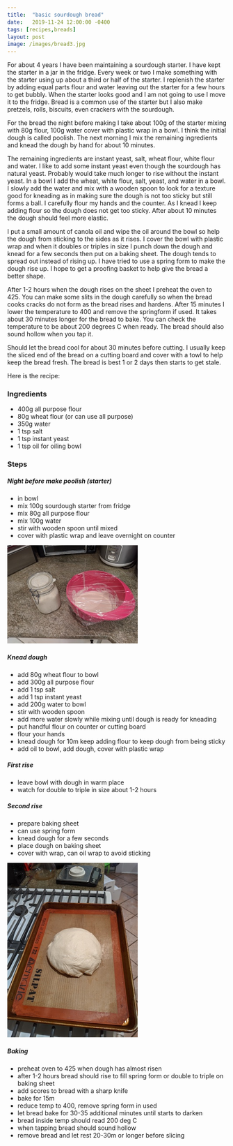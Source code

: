 ```yaml
---
title:  "basic sourdough bread"
date:   2019-11-24 12:00:00 -0400
tags: [recipes,breads]
layout: post
image: /images/bread3.jpg
---
```

For about 4 years I have been maintaining a sourdough starter.  I have kept the starter in a jar in the fridge.  Every week or two I make something with the starter using up about a third or half of the starter.  I replenish the starter by adding equal parts flour and water  leaving out the starter for a few hours to get bubbly.  When the starter looks good and I am not going to use I move it to the fridge.  Bread is a common use of the starter but I also make pretzels, rolls, biscuits, even crackers with the sourdough.  

For the bread the night before making I take about 100g of the starter mixing with 80g flour, 100g water cover with plastic wrap in a bowl. I think the initial dough is called poolish.   The next morning I mix the remaining ingredients and knead the dough by hand for about 10 minutes.  

The remaining ingredients are instant yeast, salt, wheat flour, white flour and water.  I like to add some instant yeast even though the sourdough has natural yeast.  Probably would take much longer to rise without the instant yeast.  In a bowl I add the wheat, white flour, salt, yeast, and water in a bowl.  I slowly add the water and mix with a wooden spoon to look for a texture good for kneading as in making sure the dough is not too sticky but still forms a ball.  I carefully flour my hands and the counter.  As I knead I keep adding flour so the dough does not get too sticky.  After about 10 minutes the dough should feel more elastic.

I put a small amount of canola oil and wipe the oil around the bowl so help the dough from sticking to the sides as it rises.  I cover the bowl with plastic wrap and when it doubles or triples in size I punch down the dough and knead for a few seconds then put on a baking sheet.  The dough tends to spread out instead of rising up.  I have tried to use a spring form to make the dough rise up.  I hope to get a proofing basket to help give the bread a better shape.

After 1-2 hours when the dough rises on the sheet I preheat the oven to 425.  You can make some slits in the dough carefully so when the bread cooks cracks do not form as the bread rises and hardens.  After 15 minutes I lower the temperature to 400 and remove the springform if used.  It takes about 30 minutes longer for the bread to bake.  You can check the temperature to be about 200 degrees C when ready.  The bread should also sound hollow when you tap it.  

Should let the bread cool for about 30 minutes before cutting.  I usually keep the sliced end of the bread on a cutting board and cover with a towl to help keep the bread fresh.  The bread is best 1 or 2 days then starts to get stale.

 Here is the recipe:

### Ingredients
- 400g all purpose flour
- 80g wheat flour (or can use all purpose)
- 350g water
- 1 tsp salt
- 1 tsp instant yeast
- 1 tsp oil for oiling bowl

### Steps
##### Night before make poolish (starter)
- in bowl
- mix 100g sourdough starter from fridge
- mix 80g all purpose flour
- mix 100g water
- stir with wooden spoon until mixed
- cover with plastic wrap and leave overnight on counter

![starter and poolish](/images/bread1.jpg)


##### Knead dough
- add 80g wheat flour to bowl
- add 300g all purpose flour
- add 1 tsp salt
- add 1 tsp instant yeast
- add 200g water to bowl
- stir with wooden spoon
- add more water slowly while mixing until dough is ready for kneading
- put handful flour on counter or cutting board
- flour your hands
- knead dough for 10m keep adding flour to keep dough from being sticky
- add oil to bowl, add dough, cover with plastic wrap

##### First rise
- leave bowl with dough in warm place
- watch for double to triple in size about 1-2 hours

##### Second rise
- prepare baking sheet
- can use spring form
- knead dough for a few seconds
- place dough on baking sheet
- cover with wrap, can oil wrap to avoid sticking

![dough rising](/images/bread2.jpg)

##### Baking
- preheat oven to 425 when dough has almost risen
- after 1-2 hours bread should rise to fill spring form or double to triple on baking sheet
- add scores to bread with a sharp knife
- bake for 15m
- reduce temp to 400, remove spring form in used
- let bread bake for 30-35 additional minutes until starts to darken
- bread inside temp should read 200 deg C
- when tapping bread should sound hollow
- remove bread and let rest 20-30m or longer before slicing
